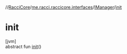 //[RacciCore](../../../index.md)/[me.racci.raccicore.interfaces](../index.md)/[IManager](index.md)/[init](init.md)

# init

[jvm]\
abstract fun [init](init.md)()
